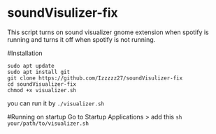 # soundVisulizer-fix
This script turns on sound visualizer gnome extension when spotify is running and turns it off when spotify is not running.

#Installation
```
sudo apt update
sudo apt install git
git clone https://github.com/Izzzzz27/soundVisulizer-fix
cd soundVisualizer-fix
chmod +x visualizer.sh
```
you can run it by ```./visualizer.sh```

#Running on startup
Go to Startup Applications > add this ```sh your/path/to/visualizer.sh```
